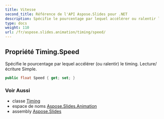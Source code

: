 ```yaml
---
title: Vitesse
second_title: Référence de l'API Aspose.Slides pour .NET
description: Spécifie le pourcentage par lequel accélérer ou ralentir le timing. Lecture/écriture Simple.
type: docs
weight: 110
url: /fr/aspose.slides.animation/timing/speed/
---
```


## Propriété Timing.Speed

Spécifie le pourcentage par lequel accélérer (ou ralentir) le timing. Lecture/écriture Simple.

```csharp
public float Speed { get; set; }
```

### Voir Aussi

* classe [Timing](../../timing)
* espace de noms [Aspose.Slides.Animation](../../timing)
* assembly [Aspose.Slides](../../../)

<!-- NE PAS ÉDITER : généré par xmldocmd pour Aspose.Slides.dll -->